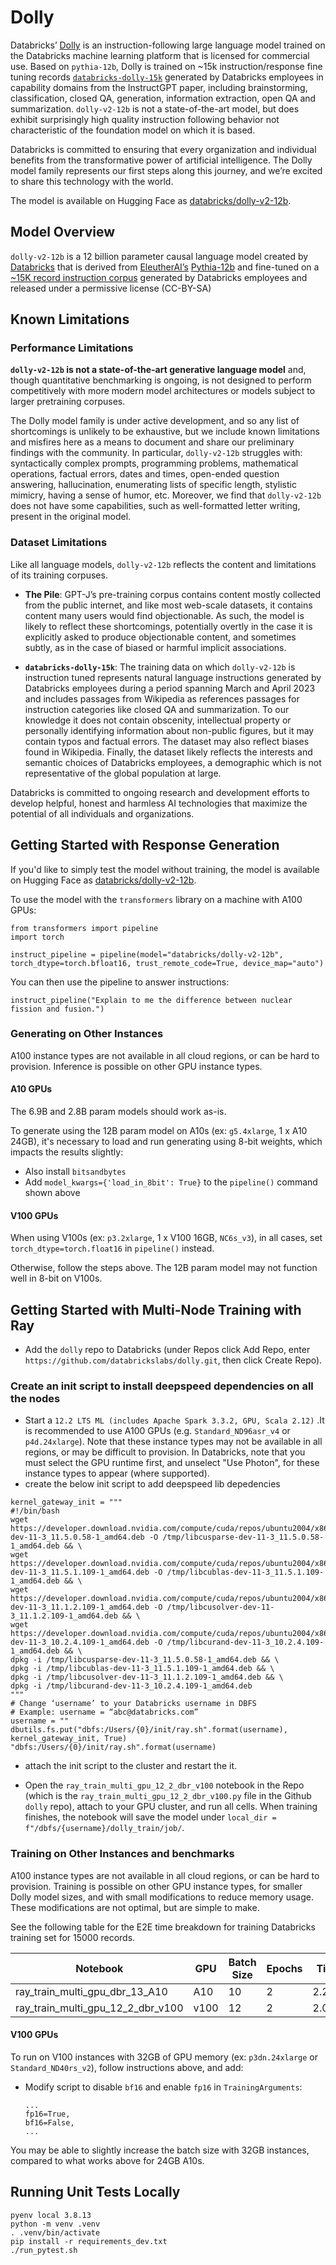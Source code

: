 # Dolly

Databricks’ [Dolly](https://huggingface.co/databricks/dolly-v2-12b) is an instruction-following large language model trained on the Databricks machine learning platform
that is licensed for commercial use. Based on `pythia-12b`, Dolly is trained on ~15k instruction/response fine tuning records
[`databricks-dolly-15k`](https://huggingface.co/datasets/databricks/databricks-dolly-15k) generated
by Databricks employees in capability domains from the InstructGPT paper, including brainstorming, classification, closed QA, generation,
information extraction, open QA and summarization. `dolly-v2-12b` is not a state-of-the-art model, but does exhibit surprisingly
high quality instruction following behavior not characteristic of the foundation model on which it is based.

Databricks is committed to ensuring that every organization and individual benefits from the transformative power of artificial intelligence. The Dolly model family represents our first steps along this journey, and we’re excited to share this technology with the world.

The model is available on Hugging Face as [databricks/dolly-v2-12b](https://huggingface.co/databricks/dolly-v2-12b).

## Model Overview

`dolly-v2-12b` is a 12 billion parameter causal language model created by [Databricks](https://databricks.com/) that is derived from
[EleutherAI’s](https://www.eleuther.ai/) [Pythia-12b](https://huggingface.co/EleutherAI/pythia-12b) and fine-tuned
on a [~15K record instruction corpus](https://github.com/databrickslabs/dolly/tree/master/data) generated by Databricks employees and released under a permissive license (CC-BY-SA)


## Known Limitations

### Performance Limitations
**`dolly-v2-12b` is not a state-of-the-art generative language model** and, though quantitative benchmarking is ongoing, is not designed to perform
competitively with more modern model architectures or models subject to larger pretraining corpuses.

The Dolly model family is under active development, and so any list of shortcomings is unlikely to be exhaustive, but we include known limitations and misfires here as a means to document and share our preliminary findings with the community.
In particular, `dolly-v2-12b` struggles with: syntactically complex prompts, programming problems, mathematical operations, factual errors,
dates and times, open-ended question answering, hallucination, enumerating lists of specific length, stylistic mimicry, having a sense of humor, etc.
Moreover, we find that `dolly-v2-12b` does not have some capabilities, such as well-formatted letter writing, present in the original model.

### Dataset Limitations
Like all language models, `dolly-v2-12b` reflects the content and limitations of its training corpuses.

- **The Pile**: GPT-J’s pre-training corpus contains content mostly collected from the public internet, and like most web-scale datasets,
it contains content many users would find objectionable. As such, the model is likely to reflect these shortcomings, potentially overtly
in the case it is explicitly asked to produce objectionable content, and sometimes subtly, as in the case of biased or harmful implicit
associations.

- **`databricks-dolly-15k`**: The training data on which `dolly-v2-12b` is instruction tuned represents natural language instructions generated
by Databricks employees during a period spanning March and April 2023 and includes passages from Wikipedia as references passages
for instruction categories like closed QA and summarization. To our knowledge it does not contain obscenity, intellectual property or
personally identifying information about non-public figures, but it may contain typos and factual errors.
The dataset may also reflect biases found in Wikipedia. Finally, the dataset likely reflects
the interests and semantic choices of Databricks employees, a demographic which is not representative of the global population at large.

Databricks is committed to ongoing research and development efforts to develop helpful, honest and harmless AI technologies that
maximize the potential of all individuals and organizations.

## Getting Started with Response Generation

If you'd like to simply test the model without training, the model is available on Hugging Face as [databricks/dolly-v2-12b](https://huggingface.co/databricks/dolly-v2-12b).

To use the model with the `transformers` library on a machine with A100 GPUs:

```
from transformers import pipeline
import torch

instruct_pipeline = pipeline(model="databricks/dolly-v2-12b", torch_dtype=torch.bfloat16, trust_remote_code=True, device_map="auto")
```

You can then use the pipeline to answer instructions:

```
instruct_pipeline("Explain to me the difference between nuclear fission and fusion.")
```

### Generating on Other Instances

A100 instance types are not available in all cloud regions, or can be hard to provision. Inference is possible on other GPU instance types.

#### A10 GPUs

The 6.9B and 2.8B param models should work as-is.

To generate using the 12B param model on A10s (ex: `g5.4xlarge`, 1 x A10 24GB), it's necessary to load and run generating using 8-bit weights, which impacts the results slightly:

- Also install `bitsandbytes`
- Add `model_kwargs={'load_in_8bit': True}` to the `pipeline()` command shown above

#### V100 GPUs

When using V100s (ex: `p3.2xlarge`, 1 x V100 16GB, `NC6s_v3`), in all cases, set `torch_dtype=torch.float16` in `pipeline()` instead.

Otherwise, follow the steps above. The 12B param model may not function well in 8-bit on V100s.

## Getting Started with Multi-Node Training with Ray

- Add the `dolly` repo to Databricks (under Repos click Add Repo, enter `https://github.com/databrickslabs/dolly.git`, then click Create Repo).

### Create an init script to install deepspeed dependencies on all the nodes
- Start a `12.2 LTS ML (includes Apache Spark 3.3.2, GPU, Scala 2.12)` .It is recommended to use A100 GPUs (e.g. `Standard_ND96asr_v4` or `p4d.24xlarge`). Note that these instance types may not be available in all regions, or may be difficult to provision. In Databricks, note that you must select the GPU runtime first, and unselect "Use Photon", for these instance types to appear (where supported).
- create the below init script to add deepspeed lib depedencies
```
kernel_gateway_init = """
#!/bin/bash
wget https://developer.download.nvidia.com/compute/cuda/repos/ubuntu2004/x86_64/libcusparse-dev-11-3_11.5.0.58-1_amd64.deb -O /tmp/libcusparse-dev-11-3_11.5.0.58-1_amd64.deb && \
wget https://developer.download.nvidia.com/compute/cuda/repos/ubuntu2004/x86_64/libcublas-dev-11-3_11.5.1.109-1_amd64.deb -O /tmp/libcublas-dev-11-3_11.5.1.109-1_amd64.deb && \
wget https://developer.download.nvidia.com/compute/cuda/repos/ubuntu2004/x86_64/libcusolver-dev-11-3_11.1.2.109-1_amd64.deb -O /tmp/libcusolver-dev-11-3_11.1.2.109-1_amd64.deb && \
wget https://developer.download.nvidia.com/compute/cuda/repos/ubuntu2004/x86_64/libcurand-dev-11-3_10.2.4.109-1_amd64.deb -O /tmp/libcurand-dev-11-3_10.2.4.109-1_amd64.deb && \
dpkg -i /tmp/libcusparse-dev-11-3_11.5.0.58-1_amd64.deb && \
dpkg -i /tmp/libcublas-dev-11-3_11.5.1.109-1_amd64.deb && \
dpkg -i /tmp/libcusolver-dev-11-3_11.1.2.109-1_amd64.deb && \
dpkg -i /tmp/libcurand-dev-11-3_10.2.4.109-1_amd64.deb
""" 
# Change ‘username’ to your Databricks username in DBFS
# Example: username = “abc@databricks.com”
username = ""
dbutils.fs.put("dbfs:/Users/{0}/init/ray.sh".format(username), kernel_gateway_init, True)
"dbfs:/Users/{0}/init/ray.sh".format(username)
```
- attach the init script to the cluster and restart the it.

- Open the `ray_train_multi_gpu_12_2_dbr_v100` notebook in the Repo (which is the `ray_train_multi_gpu_12_2_dbr_v100.py` file in the Github `dolly` repo), attach to your GPU cluster, and run all cells.  When training finishes, the notebook will save the model under `local_dir =  f"/dbfs/{username}/dolly_train/job/`.

### Training on Other Instances and benchmarks

A100 instance types are not available in all cloud regions, or can be hard to provision. Training is possible on other GPU instance types, 
for smaller Dolly model sizes, and with small modifications to reduce memory usage.
These modifications are not optimal, but are simple to make.


  See the following table for the E2E time breakdown for training Databricks training set for 15000 records.

  | Notebook                          |GPU | Batch Size | Epochs  | Time | 
  | --------------------------------- | ---------- | ---------- | ------- | ------ |
  | ray_train_multi_gpu_dbr_13_A10 |A10| 10 | 2 | 2.27hr | 
  | ray_train_multi_gpu_12_2_dbr_v100 |v100| 12 | 2 | 2.01hr |

#### V100 GPUs

To run on V100 instances with 32GB of GPU memory (ex: `p3dn.24xlarge` or `Standard_ND40rs_v2`), follow instructions above, and add:

- Modify script to disable `bf16` and enable `fp16` in `TrainingArguments`:
  ```
  ...
  fp16=True,
  bf16=False,
  ...
  ```
  
You may be able to slightly increase the batch size with 32GB instances, compared to what works above for 24GB A10s.

## Running Unit Tests Locally

```
pyenv local 3.8.13
python -m venv .venv
. .venv/bin/activate
pip install -r requirements_dev.txt
./run_pytest.sh
```
